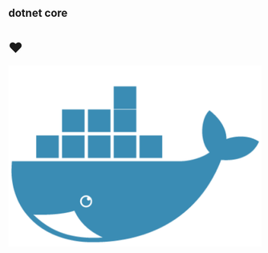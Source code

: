 ## dotnet core
# ❤ <!-- .element class="heart" -->
![docker](img/docker.png)

<!-- .element: class="stretch" -->